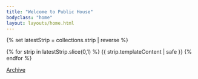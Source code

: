 ```yaml
---
title: "Welcome to Public House"
bodyclass: "home"
layout: layouts/home.html
---
```


<nav>

{% set latestStrip = collections.strip | reverse %}

{% for strip in latestStrip.slice(0,1) %}
{{ strip.templateContent | safe }}
{% endfor  %}

<p><a href="/strips/">Archive</a></p>

</nav>
